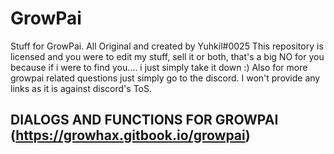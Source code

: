 # GrowPai
Stuff for GrowPai. All Original and created by Yuhkil#0025
This repository is licensed and you were to edit my stuff, sell it or both, that's a big NO for you because if i were to find you.... i just simply take it down :)
Also for more growpai related questions just simply go to the discord. I won't provide any links as it is against discord's ToS.


## DIALOGS AND FUNCTIONS FOR GROWPAI (https://growhax.gitbook.io/growpai)


